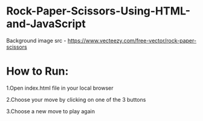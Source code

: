 # Rock-Paper-Scissors-Using-HTML-and-JavaScript
Background image src - https://www.vecteezy.com/free-vector/rock-paper-scissors

# How to Run:
1.Open index.html file in your local browser

2.Choose your move by clicking on one of the 3 buttons

3.Choose a new move to play again
